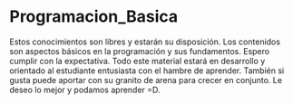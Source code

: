 # Programacion_Basica
Estos conocimientos son libres y estarán su disposición. Los contenidos son aspectos básicos en la programación y sus fundamentos. Espero cumplir con la expectativa. Todo este material estará en desarrollo y orientado al estudiante entusiasta con el hambre de aprender.    También si gusta puede aportar con su granito de arena para crecer en conjunto. Le deseo lo mejor y podamos aprender =D.   
